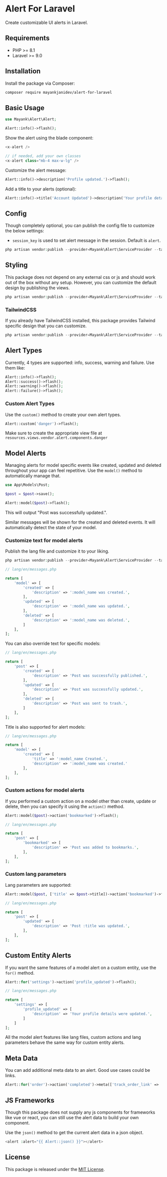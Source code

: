 # Alert For Laravel

Create customizable UI alerts in Laravel.

## Requirements

-   PHP >= 8.1
-   Laravel >= 9.0

## Installation

Install the package via Composer:

```sh
composer require mayankjanidev/alert-for-laravel
```

## Basic Usage

```php
use Mayank\Alert\Alert;

Alert::info()->flash();
```

Show the alert using the blade component:

```php
<x-alert />

// if needed, add your own classes
<x-alert class="mb-4 max-w-lg" />
```

Customize the alert message:

```php
Alert::info()->description('Profile updated.')->flash();
```

Add a title to your alerts (optional):

```php
Alert::info()->title('Account Updated')->description('Your profile details were successfully updated.')->flash();
```

## Config

Though completely optional, you can publish the config file to customize the below settings:

-   `session_key` is used to set alert message in the session. Default is `alert`.

```php
php artisan vendor:publish --provider=Mayank\Alert\ServiceProvider --tag=config
```

## Styling

This package does not depend on any external css or js and should work out of the box without any setup.
However, you can customize the default design by publishing the views.

```php
php artisan vendor:publish --provider=Mayank\Alert\ServiceProvider --tag=views
```

### TailwindCSS

If you already have TailwindCSS installed, this package provides Tailwind specific design that you can customize.

```php
php artisan vendor:publish --provider=Mayank\Alert\ServiceProvider --tag=tailwind
```

## Alert Types

Currently, 4 types are supported: info, success, warning and failure.
Use them like:

```php
Alert::info()->flash();
Alert::success()->flash();
Alert::warning()->flash();
Alert::failure()->flash();
```

### Custom Alert Types

Use the `custom()` method to create your own alert types.

```php
Alert::custom('danger')->flash();
```

Make sure to create the appropriate view file at `resources.views.vendor.alert.components.danger`

## Model Alerts

Managing alerts for model specific events like created, updated and deleted throughout your app can feel repetitive.
Use the `model()` method to automatically manage that.

```php
use App\Models\Post;

$post = $post->save();

Alert::model($post)->flash();
```

This will output "Post was successfully updated.".

Similar messages will be shown for the created and deleted events. It will automatically detect the state of your model.

### Customize text for model alerts

Publish the lang file and customize it to your liking.

```php
php artisan vendor:publish --provider=Mayank\Alert\ServiceProvider --tag=lang
```

```php
// lang/en/messages.php

return [
    'model' => [
        'created' => [
            'description' => ':model_name was created.',
        ],
        'updated' => [
            'description' => ':model_name was updated.',
        ],
        'deleted' => [
            'description' => ':model_name was deleted.',
        ]
    ],
];
```

You can also override text for specific models:

```php
// lang/en/messages.php

return [
    'post' => [
        'created' => [
            'description' => 'Post was successfully published.',
        ],
        'updated' => [
            'description' => 'Post was successfully updated.',
        ],
        'deleted' => [
            'description' => 'Post was sent to trash.',
        ]
    ],
];
```

Title is also supported for alert models:

```php
// lang/en/messages.php

return [
    'model' => [
        'created' => [
            'title' => ':model_name Created.',
            'description' => ':model_name was created.'
        ],
    ],
];
```

### Custom actions for model alerts

If you performed a custom action on a model other than create, update or delete, then you can specify it using the `action()` method.

```php
Alert::model($post)->action('bookmarked')->flash();
```

```php
// lang/en/messages.php

return [
    'post' => [
        'bookmarked' => [
            'description' => 'Post was added to bookmarks.',
        ],
    ],
];
```

### Custom lang parameters

Lang parameters are supported:

```php
Alert::model($post, ['title' => $post->title])->action('bookmarked')->flash();
```

```php
// lang/en/messages.php

return [
    'post' => [
        'updated' => [
            'description' => 'Post :title was updated.',
        ],
    ],
];
```

## Custom Entity Alerts

If you want the same features of a model alert on a custom entity, use the `for()` method.

```php
Alert::for('settings')->action('profile_updated')->flash();
```

```php
// lang/en/messages.php

return [
    'settings' => [
        'profile_updated' => [
            'description' => 'Your profile details were updated.',
        ]
    ]
];
```

All the model alert features like lang files, custom actions and lang parameters behave the same way for custom entity alerts.

## Meta Data

You can add additional meta data to an alert. Good use cases could be links.

```php
Alert::for('order')->action('completed')->meta(['track_order_link' => 'https://example.com'])->flash();
```

## JS Frameworks

Though this package does not supply any js components for frameworks like vue or react, you can still use the alert data to build your own component.

Use the `json()` method to get the current alert data in a json object.

```php
<alert :alert="{{ Alert::json() }}"></alert>
```

## License

This package is released under the [MIT License](LICENSE).
